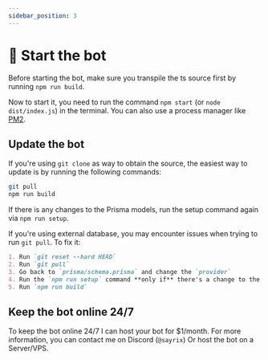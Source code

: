 ```yaml
---
sidebar_position: 3
---
```


# 🚀 Start the bot

Before starting the bot, make sure you transpile the ts source first by running `npm run build`.

Now to start it, you need to run the command `npm start` (or `node dist/index.js`) in the terminal.	
You can also use a process manager like [PM2](https://pm2.keymetrics.io/).

## Update the bot
If you're using `git clone` as way to obtain the source, the easiest way to update is by running the following commands:
```bash
git pull
npm run build
```
If there is any changes to the Prisma models, run the setup command again via `npm run setup`.

If you're using external database, you may encounter issues when trying to run `git pull`. To fix it:
```md
1. Run `git reset --hard HEAD`
2. Run `git pull`
3. Go back to `prisma/schema.prisma` and change the `provider`
4. Run the `npm run setup` command **only if** there's a change to the original prisma model.
5. Run `npm run build`
```

## Keep the bot online 24/7

To keep the bot online 24/7 I can host your bot for $1/month. For more information, you can contact me on Discord (`@sayrix`)
Or host the bot on a Server/VPS.
